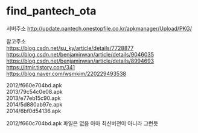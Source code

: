 # find_pantech_ota

서버주소
http://update.pantech.onestopfile.co.kr/apkmanager/Upload/PKG/  


참고주소  
https://blog.csdn.net/su_ky/article/details/7728877  
https://blog.csdn.net/benjaminwan/article/details/9046035  
https://blog.csdn.net/benjaminwan/article/details/8994693  
https://itmir.tistory.com/341  
https://blog.naver.com/wsmkim/220229493538  

2012/f660e704bd.apk  
2013/79c54c0e08.apk  
2013/e77eb15c90.apk  
2014/5d880ab97e.apk  
2014/6bf0d54136.apk

2012/f660c704bd.apk 파일은 없음 아마 최신버전이 아니라 그런듯
